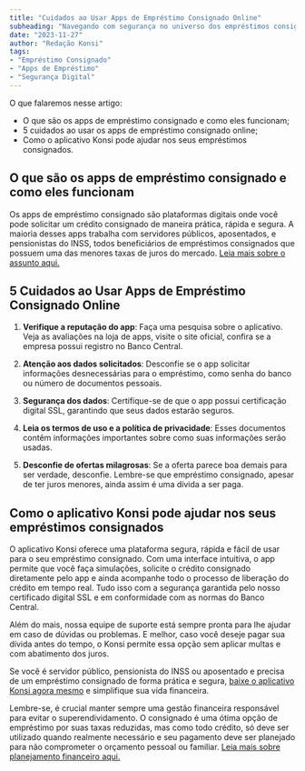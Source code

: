 ```yaml
---
title: "Cuidados ao Usar Apps de Empréstimo Consignado Online"
subheading: "Navegando com segurança no universo dos empréstimos consignados digitais"
date: "2023-11-27"
author: "Redação Konsi"
tags:
- "Empréstimo Consignado"
- "Apps de Empréstimo"
- "Segurança Digital"
---
```


O que falaremos nesse artigo:
- O que são os apps de empréstimo consignado e como eles funcionam;
- 5 cuidados ao usar os apps de empréstimo consignado online;
- Como o aplicativo Konsi pode ajudar nos seus empréstimos consignados.

## O que são os apps de empréstimo consignado e como eles funcionam 

Os apps de empréstimo consignado são plataformas digitais onde você pode solicitar um crédito consignado de maneira prática, rápida e segura. A maioria desses apps trabalha com servidores públicos, aposentados, e pensionistas do INSS, todos beneficiários de empréstimos consignados que possuem uma das menores taxas de juros do mercado. [Leia mais sobre o assunto aqui.](https://konsi.com.br/postagens/por-que-o-crdito-consignado-a-melhor-escolha-para-servidores-pblicos)

## 5 Cuidados ao Usar Apps de Empréstimo Consignado Online 

1. **Verifique a reputação do app**: Faça uma pesquisa sobre o aplicativo. Veja as avaliações na loja de apps, visite o site oficial, confira se a empresa possui registro no Banco Central.

2. **Atenção aos dados solicitados**: Desconfie se o app solicitar informações desnecessárias para o empréstimo, como senha do banco ou número de documentos pessoais.

3. **Segurança dos dados**: Certifique-se de que o app possui certificação digital SSL, garantindo que seus dados estarão seguros.

4. **Leia os termos de uso e a política de privacidade**: Esses documentos contêm informações importantes sobre como suas informações serão usadas.

5. **Desconfie de ofertas milagrosas**: Se a oferta parece boa demais para ser verdade, desconfie. Lembre-se que empréstimo consignado, apesar de ter juros menores, ainda assim é uma dívida a ser paga.

## Como o aplicativo Konsi pode ajudar nos seus empréstimos consignados 

O aplicativo Konsi oferece uma plataforma segura, rápida e fácil de usar para o seu empréstimo consignado. Com uma interface intuitiva, o app permite que você faça simulações, solicite o crédito consignado diretamente pelo app e ainda acompanhe todo o processo de liberação do crédito em tempo real. Tudo isso com a segurança garantida pelo nosso certificado digital SSL e em conformidade com as normas do Banco Central.

Além do mais, nossa equipe de suporte está sempre pronta para lhe ajudar em caso de dúvidas ou problemas. E melhor, caso você deseje pagar sua dívida antes do tempo, o Konsi permite essa opção sem aplicar multas e com abatimento dos juros.

Se você é servidor público, pensionista do INSS ou aposentado e precisa de um empréstimo consignado de forma prática e segura, [baixe o aplicativo Konsi agora mesmo](https://www.konsi.com.br/baixar-aplicativo) e simplifique sua vida financeira. 

Lembre-se, é crucial manter sempre uma gestão financeira responsável para evitar o superendividamento. O consignado é uma ótima opção de empréstimo por suas taxas reduzidas, mas como todo crédito, só deve ser utilizado quando realmente necessário e seu pagamento deve ser planejado para não comprometer o orçamento pessoal ou familiar. [Leia mais sobre planejamento financeiro aqui.](https://konsi.com.br/postagens/gesto-do-crdito-consignado-como-utilizar-com-sabedoria)
